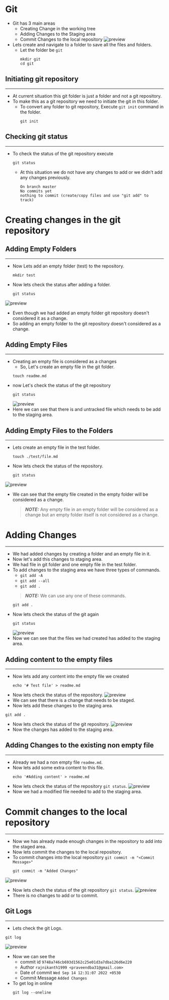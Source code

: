 # Git

* Git has 3 main areas
  * Creating Change in the working tree
  * Adding Changes to the Staging area
  * Commit Changes to the local repository
![preview](./Images/github1.png)
* Lets create and navigate to a folder to save all the files and folders.
  * Let the folder be `git`
    ```
    mkdir git
    cd git
    ```

## Initiating git repository
------------------------------
* At current situation this git folder is just a folder and not a git repository.
* To make this as a git repository we need to initiate the git in this folder.
  * To convert any folder to git repository, Execute `git init` command in the folder.
    ```
    git init
    ```

## Checking git status
----------------------------
* To check the status of the git repository execute
  ```
  git status
  ```
  * At this situation we do not have any changes to add or we didn't add any changes previously.
    ```
    On branch master
    No commits yet
    nothing to commit (create/copy files and use "git add" to track)
    ```

# Creating changes in the git repository

## Adding Empty Folders
------------------------------
* Now Lets add an empty folder (test) to the repository.
  ```
  mkdir test
  ```
* Now lets check the status after adding a folder.
  ```
  git status
  ```
![preview](./Images/github4.png)
* Even though we had added an empty folder git repository doesn't considered it as a change.
* So adding an empty folder to the git repository doesn't considered as a change.

## Adding Empty Files
------------------------------
* Creating an empty file is considered as a changes
  * So, Let's create an empty file in the git folder.
  ```
  touch readme.md
  ```
* now Let's check the status of the git repository
  ```
  git status
  ```
  ![preview](./Images/github2.png)
* Here we can see that there is and untracked file which needs to be add to the staging area.

## Adding Empty Files to the Folders
------------------------------
* Lets create an empty file in the test folder.
  ```
  touch ./test/file.md
  ```
* Now lets check the status of the repository.
  ```
  git status
  ```
![preview](./Images/github5.png)
* We can see that the empty file created in the empty folder will be considered as a change.
  > **_NOTE:_** Any empty file in an empty folder will be considered as a change but an empty folder itself is not considered as a change.

# Adding Changes
------------------------------
* We had added changes by creating a folder and an empty file in it.
* Now let's add this changes to staging area.
* We had file in git folder and one empty file in the test folder.
* To add changes to the staging area we have three types of commands.
  * ```git add -A```
  * ```git add --all```
  * ```git add .```
  > **_NOTE:_** We can use any one of these commands.
  ```
  git add .
  ```
* Now lets check the status of the git again
    ```
    git status
    ```
  ![preview](./Images/github3.png)
* Now we can see that the files we had created has added to the staging area.

## Adding content to the empty files
------------------------------
* Now lets add any content into the empty file we created
  ```
  echo '# Test file' > readme.md
  ```
* Now lets check the status of the repository.
![preview](./Images/github6.png)
* We can see that there is a change that needs to be staged.
* Now lets add these changes to the staging area.
```
git add .
```
* Now lets check the status of the git repository.
![preview](./Images/github7.png)
* Now the changes has added to the staging area.

## Adding Changes to the existing non empty file
------------------------------
* Already we had a non empty file `readme.md`.
* Now lets add some extra content to this file.
  ```
  echo '#Adding content' > readme.md
  ```
* Now lets check the status of the repository `git status`.
![preview](./Images/github8.png)
* Now we had a modified file needed to add to the staging area.

# Commit changes to the local repository
------------------------------
* Now we has already made enough changes in the repository to add into the staged area.
* Now lets commit the changes to the local repository.
* To commit changes into the local repository `git commit -m "<Commit Message>"`
  ```
  git commit -m "Added Changes" 
  ```
![preview](./Images/github9.png)
* Now lets chech  the status  of the git repository `git status`.
![preview](./Images/github10.png)
* There is no changes to add or to commit.

## Git Logs
------------
* Lets check the git Logs.
```
git log
```
![preview](./Images/github11.png)
* Now we can see the 
  * commit id `9748a746cb693d1562c25e01d3a7dba126d6e220`
  * Author `rajnikanth1999 <praveendba31@gmail.com>`
  * Date of commit `Wed Sep 14 12:31:07 2022 +0530`
  * Commit Message `Added Changes`
* To get log in online
  ```
  git log --oneline
  ```